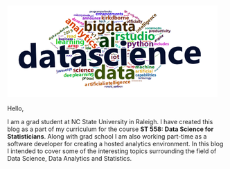 ![My Image](images/Capture.PNG)

Hello,

I am a grad student at NC State University in Raleigh. I have created this blog as a part of my curriculum for the course **ST 558: Data Science for Statisticians**. 
Along with grad school I am also working part-time as a software developer for creating a hosted analytics environment. In this blog I intended to cover some of the interesting topics surrounding the field of Data Science, Data Analytics and Statistics.
